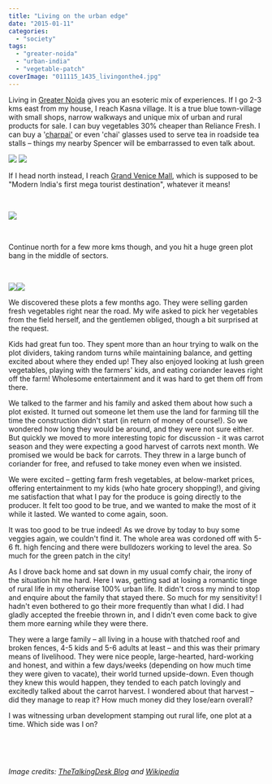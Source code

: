 ```yaml
---
title: "Living on the urban edge"
date: "2015-01-11"
categories: 
  - "society"
tags: 
  - "greater-noida"
  - "urban-india"
  - "vegetable-patch"
coverImage: "011115_1435_livingonthe4.jpg"
---
```


Living in [Greater Noida](http://en.wikipedia.org/wiki/Greater_Noida) gives you an esoteric mix of experiences. If I go 2-3 kms east from my house, I reach Kasna village. It is a true blue town-village with small shops, narrow walkways and unique mix of urban and rural products for sale. I can buy vegetables 30% cheaper than Reliance Fresh. I can buy a '[charpai'](http://en.wikipedia.org/wiki/Manjaa) or even 'chai' glasses used to serve tea in roadside tea stalls – things my nearby Spencer will be embarrassed to even talk about.

![](images/011115_1435_livingonthe1.jpg) ![](images/011115_1435_livingonthe2.jpg)

If I head north instead, I reach [Grand Venice Mall](http://veniceindia.com/), which is supposed to be "Modern India's first mega tourist destination", whatever it means!

 

![](images/011115_1435_livingonthe3.jpg)

 

Continue north for a few more kms though, and you hit a huge green plot bang in the middle of sectors.

 

![](images/011115_1435_livingonthe4.jpg)![](images/011115_1435_livingonthe5.jpg)

We discovered these plots a few months ago. They were selling garden fresh vegetables right near the road. My wife asked to pick her vegetables from the field herself, and the gentlemen obliged, though a bit surprised at the request.

Kids had great fun too. They spent more than an hour trying to walk on the plot dividers, taking random turns while maintaining balance, and getting excited about where they ended up! They also enjoyed looking at lush green vegetables, playing with the farmers' kids, and eating coriander leaves right off the farm! Wholesome entertainment and it was hard to get them off from there.

We talked to the farmer and his family and asked them about how such a plot existed. It turned out someone let them use the land for farming till the time the construction didn't start (in return of money of course!). So we wondered how long they would be around, and they were not sure either. But quickly we moved to more interesting topic for discussion - it was carrot season and they were expecting a good harvest of carrots next month. We promised we would be back for carrots. They threw in a large bunch of coriander for free, and refused to take money even when we insisted.

We were excited – getting farm fresh vegetables, at below-market prices, offering entertainment to my kids (who hate grocery shopping!), and giving me satisfaction that what I pay for the produce is going directly to the producer. It felt too good to be true, and we wanted to make the most of it while it lasted. We wanted to come again, soon.

It was too good to be true indeed! As we drove by today to buy some veggies again, we couldn't find it. The whole area was cordoned off with 5-6 ft. high fencing and there were bulldozers working to level the area. So much for the green patch in the city!

As I drove back home and sat down in my usual comfy chair, the irony of the situation hit me hard. Here I was, getting sad at losing a romantic tinge of rural life in my otherwise 100% urban life. It didn't cross my mind to stop and enquire about the family that stayed there. So much for my sensitivity! I hadn't even bothered to go their more frequently than what I did. I had gladly accepted the freebie thrown in, and I didn't even come back to give them more earning while they were there.

They were a large family – all living in a house with thatched roof and broken fences, 4-5 kids and 5-6 adults at least – and this was their primary means of livelihood. They were nice people, large-hearted, hard-working and honest, and within a few days/weeks (depending on how much time they were given to vacate), their world turned upside-down. Even though they knew this would happen, they tended to each patch lovingly and excitedly talked about the carrot harvest. I wondered about that harvest – did they manage to reap it? How much money did they lose/earn overall?

I was witnessing urban development stamping out rural life, one plot at a time. Which side was I on?

 

 

_Image credits: [TheTalkingDesk Blog](http://thetalkingdesk.wordpress.com/2013/10/08/cutting-chai-and-the-good-ol-memories/) and [Wikipedia](http://en.wikipedia.org/wiki/Manjaa)_
